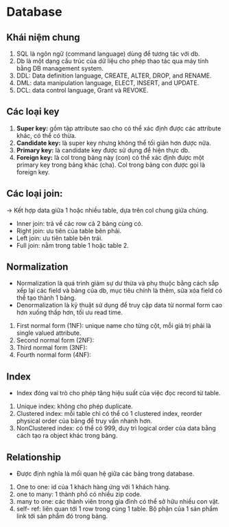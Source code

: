 # Database
## Khái niệm chung 
1. SQL là ngôn ngữ (command language) dùng để tương tác với db.
1. Db là một dạng cấu trúc của dữ liệu cho phép thao tác qua máy tính bằng DB management system.
1. DDL: Data definition language, CREATE, ALTER, DROP, and RENAME.
1. DML: data manipulation language, ELECT, INSERT, and UPDATE.
1. DCL: data control language, Grant và REVOKE.
## Các loại key
1. **Super key:** gồm tập attribute sao cho có thể xác định được các attribute khác, có thể có thừa.
1. **Candidate key:** là super key nhưng không thể tối giản hơn được nữa.
1. **Primary key:** là candidate key được sử dụng để hiện thực db.
1. **Foreign key:** là col trong bảng này (con) có thể xác định được một primary key trong bảng khác (cha). Col trong bảng con được gọi là foreign key.

## Các loại join:  
-> Kết hợp data giữa 1 hoặc nhiều table, dựa trên col chung giữa chúng.
- Inner join: trả về các row cả 2 bảng cùng có.
- Right join: ưu tiên của table bên phải.
- Left join: ưu tiên table bên trái.
- Full join: nằm trong table 1 hoặc table 2.

## Normalization
- Normalization là quá trình giảm sự dư thừa và phụ thuộc bằng cách sắp xếp lại các field và bảng của db, mục tiêu chính là thêm, sửa xóa field có thể tạo thành 1 bảng.
- Denormalization là kỹ thuật sử dụng để truy cập data từ normal form cao hơn xuống thấp hơn, tối ưu read time.
1. First normal form (1NF): unique name cho từng cột, mỗi giá trị phải là single valued attribute.
2. Second normal form (2NF): 
2. Third normal form (3NF): 
2. Fourth normal form (4NF): 

## Index
- Index đóng vai trò cho phép tăng hiệu suất của việc đọc record từ table.
1. Unique index: không cho phép duplicate.
2. Clustered index: mỗi table chỉ có thể có 1 clustered index, reorder physical order của bảng để truy vấn nhanh hơn.
3. NonClustered index: có thể có 999, duy trì logical order của data bằng cách tạo ra object khác trong bảng.

## Relationship
- Được định nghĩa là mối quan hệ giữa các bảng trong database.
1. One to one: id của 1 khách hàng ứng với 1 khách hàng.
2. one to many: 1 thành phố có nhiều zip code.
3. many to one: các thành viên trong gia đình có thể sở hữu nhiều con vật.
4. self- ref: liên quan tới 1 row trong cùng 1 table. Bộ phận của 1 sản phẩm link tới sản phẩm đó trong bảng.
